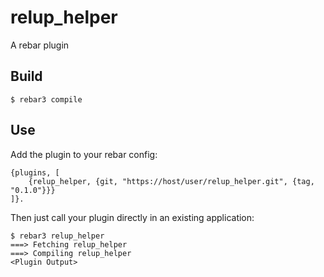 relup_helper
=====

A rebar plugin

Build
-----

    $ rebar3 compile

Use
---

Add the plugin to your rebar config:

    {plugins, [
        {relup_helper, {git, "https://host/user/relup_helper.git", {tag, "0.1.0"}}}
    ]}.

Then just call your plugin directly in an existing application:


    $ rebar3 relup_helper
    ===> Fetching relup_helper
    ===> Compiling relup_helper
    <Plugin Output>
